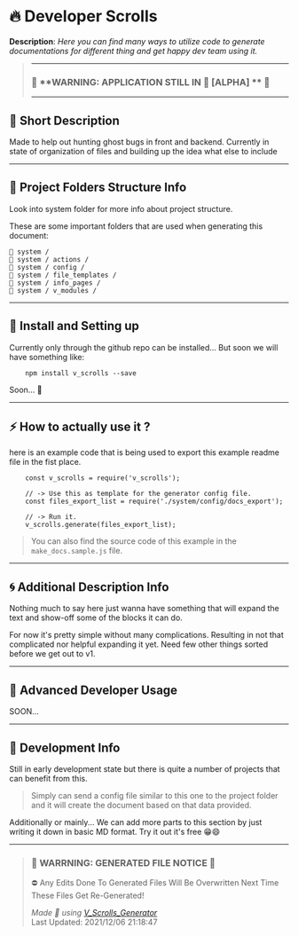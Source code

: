 # **🔥 Developer Scrolls**    
 

 **Description**: _Here you can find many ways to utilize code to generate documentations for different thing and get happy dev team using it._  
  
>---  
>### 🚧 **WARNING: APPLICATION STILL IN 🧱 [ALPHA] **  🚧  
>---   
## **💭 Short Description**    

Made to help out hunting ghost bugs in front and backend.
                Currently in state of organization of files and building up the idea what else to include    

---
## **📁 Project Folders Structure Info**    

Look into system folder for more info about project structure. 
  
  These are some important folders that are used when generating this document:

    📁 system /
    📁 system / actions /
    📁 system / config /
    📁 system / file_templates /
    📁 system / info_pages /
    📁 system / v_modules /         

---
## **🚕 Install and Setting up**    

Currently only through the github repo can be installed...
  But soon we will have something like:
        
        npm install v_scrolls --save
        
  Soon... 🚀    

---
## **⚡ How to actually use it ?**    

here is an example code that is being used to export this example readme file in the fist place. 
        
        
        const v_scrolls = require('v_scrolls');

        // -> Use this as template for the generator config file.
        const files_export_list = require('./system/config/docs_export');

        // -> Run it.
        v_scrolls.generate(files_export_list);

>  You can also find the source code of this example in the ```make_docs.sample.js``` file.
      

---
## **🌀 Additional Description Info**    

Nothing much to say here just wanna have something that will expand the text and show-off some of the blocks it can do.
  
  For now it's pretty simple without many complications. Resulting in not that complicated nor helpful expanding it yet. Need few other things sorted before we get out to v1.    

---
## **🚀 Advanced Developer Usage**    

SOON...    

---
## **🧱 Development Info**    

Still in early development state but there is quite a number of projects that can benefit from this.
  
> Simply can send a config file similar to this one to the project folder and it will create the document based on that data provided.
  
  Additionally or mainly...
  We can add more parts to this section by just writing it down in basic MD format. Try it out it's free 😁😄    

---
>### 🔻 **WARRNING: GENERATED FILE NOTICE**  🔻 
> ⛔ Any Edits Done To Generated Files Will Be Overwritten Next Time These Files Get Re-Generated!  
>  
> _Made 💖 using [V_Scrolls_Generator]("#")_      
> Last Updated:  2021/12/06 21:18:47 
